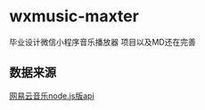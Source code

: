 # wxmusic-maxter
毕业设计微信小程序音乐播放器 项目以及MD还在完善

## 数据来源 
[网易云音乐node.js版api](https://github.com/Binaryify/NeteaseCloudMusicApi)

